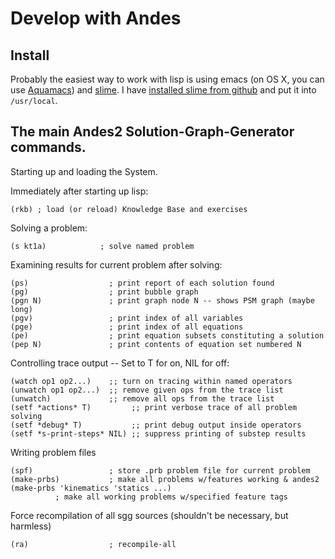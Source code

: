 # Develop with Andes #

## Install ##

Probably the easiest way to work with lisp is using
emacs (on OS X, you can use [Aquamacs](http://aquamacs.org)) and [slime](https://common-lisp.net/project/slime/).
I have 
[installed slime from github](https://common-lisp.net/project/slime/doc/html/Installation.html#Installing-from-Git)
and put it into `/usr/local`.




## The main Andes2 Solution-Graph-Generator commands. ##

Starting up and loading the System.

Immediately after starting up lisp:

    (rkb) ; load (or reload) Knowledge Base and exercises

Solving a problem:

    (s kt1a)            ; solve named problem

Examining results for current problem after solving:

    (ps)                  ; print report of each solution found    
    (pg)                  ; print bubble graph	
    (pgn N)               ; print graph node N -- shows PSM graph (maybe long)  
    (pgv)                 ; print index of all variables
    (pge)                 ; print index of all equations      
    (pe)                  ; print equation subsets constituting a solution
    (pep N)               ; print contents of equation set numbered N
  
Controlling trace output -- Set to T for on, NIL for off:
  
    (watch op1 op2...)    ;; turn on tracing within named operators
    (unwatch op1 op2...)  ;; remove given ops from the trace list
    (unwatch)             ;; remove all ops from the trace list
    (setf *actions* T)         ;; print verbose trace of all problem solving
    (setf *debug* T)           ;; print debug output inside operators
    (setf *s-print-steps* NIL) ;; suppress printing of substep results

Writing problem files

    (spf)                 ; store .prb problem file for current problem
    (make-prbs)           ; make all problems w/features working & andes2
    (make-prbs 'kinematics 'statics ...)  
			  ; make all working problems w/specified feature tags

Force recompilation of all sgg sources (shouldn't be necessary, but
harmless)

    (ra)                  ; recompile-all
